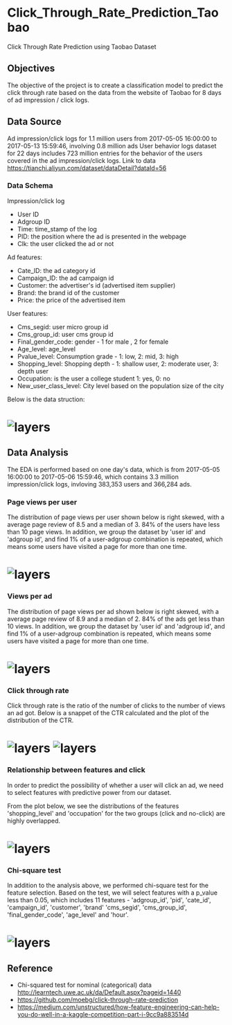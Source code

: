 # Click_Through_Rate_Prediction_Taobao
Click Through Rate Prediction using Taobao Dataset

## Objectives
The objective of the project is to create a classification model to predict the click through rate based on the data from the website of Taobao for 8 days of ad impression / click logs.

## Data Source
Ad impression/click logs for 1.1 million users from 2017-05-05 16:00:00 to 2017-05-13 15:59:46, involving 0.8 million ads
User behavior logs dataset for 22 days includes 723 million entries for the behavior of the users covered in the ad impression/click logs. Link to data https://tianchi.aliyun.com/dataset/dataDetail?dataId=56

### Data Schema

Impression/click log
* User ID
* Adgroup ID
* Time: time_stamp of the log
* PID: the position where the ad is presented in the webpage
* Clk: the user clicked the ad or not

Ad features:
* Cate_ID: the ad category id
* Campaign_ID: the ad campaign id
* Customer: the advertiser's id (advertised item supplier)
* Brand: the brand id of the customer
* Price: the price of the advertised item

User features:
* Cms_segid: user micro group id
* Cms_group_id: user cms group id
* Final_gender_code: gender - 1 for male , 2 for female
* Age_level: age_level
* Pvalue_level: Consumption grade - 1: low,  2: mid,  3: high 
* Shopping_level: Shopping depth - 1: shallow user, 2: moderate user, 3: depth user
* Occupation: is the user a college student 1: yes, 0: no
* New_user_class_level: City level based on the population size of the city

Below is the data struction:
# ![layers](Visualization/CTRDataStructure.png)

## Data Analysis
The EDA is performed based on one day's data, which is from 2017-05-05 16:00:00 to 2017-05-06 15:59:46, which contains 3.3 million impression/click logs, invloving 383,353 users and 366,284 ads.

### Page views per user
The distribution of page views per user shown below is right skewed, with a average page review of 8.5 and a median of 3. 84% of the users have less than 10 page views. In addition, we group the dataset by 'user id' and 'adgroup id', and find 1% of a user-adgroup combination is repeated, which means some users have visited a page for more than one time.
# ![layers](Visualization/DistributionOfViewsPerUser.png)

### Views per ad
The distribution of page views per ad shown below is right skewed, with a average page review of 8.9 and a median of 2. 84% of the ads get less than 10 views. In addition, we group the dataset by 'user id' and 'adgroup id', and find 1% of a user-adgroup combination is repeated, which means some users have visited a page for more than one time.
# ![layers](Visualization/DistributionOfViewsPerAd.png)

### Click through rate
Click through rate is the ratio of the number of clicks to the number of views an ad got. Below is a snappet of the CTR calculated and the plot of the distribution of the CTR.
# ![layers](Visualization/CTR_Calc.png) ![layers](Visualization/CTRDensityDistribution.png)

### Relationship between features and click
In order to predict the possibility of whether a user will click an ad, we need to select features with predictive power from our dataset. 

From the plot below, we see the distributions of the features 'shopping_level' and 'occupation' for the two groups (click and no-click) are highly overlapped.
# ![layers](Visualization/Distribution_of_Features_in_clk_noclk_groups.png)

### Chi-square test
In addition to the analysis above, we performed chi-square test for the feature selection. Based on the test, we will select features with a p_value less than 0.05, which includes 11 features - 'adgroup_id', 'pid', 'cate_id', 'campaign_id', 'customer', 'brand' 'cms_segid', 'cms_group_id', 'final_gender_code', 'age_level' and 'hour'.
# ![layers](Visualization/chi2_test.png)

## Reference
* Chi-squared test for nominal (categorical) data http://learntech.uwe.ac.uk/da/Default.aspx?pageid=1440
* https://github.com/moebg/click-through-rate-prediction
* https://medium.com/unstructured/how-feature-engineering-can-help-you-do-well-in-a-kaggle-competition-part-i-9cc9a883514d






